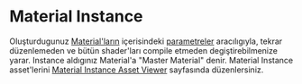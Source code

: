 # Material Instance

Oluşturdugunuz [Material'ların](../Material) içerisindeki [parametreler](../../Editörler/Materyal%20Editörü/Nodlar#parameters) aracılıgıyla, tekrar düzenlemeden ve bütün shader'ları compile etmeden degiştirebilmenize yarar. Instance aldıgınız Material'a "Master Material" denir. Material Instance asset'lerini [Material Instance Asset Viewer](../../Sayfalar/Material%20Instance%20Viewer) sayfasında düzenlersiniz.
